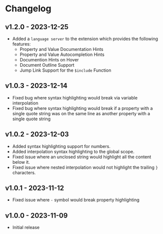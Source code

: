 # Changelog

## v1.2.0 - 2023-12-25

- Added a `language server` to the extension which provides the following features:
	- Property and Value Documentation Hints
	- Property and Value Autocompletion Hints
	- Documention Hints on Hover
	- Document Outline Support
	- Jump Link Support for the `$include` Function

## v1.0.3 - 2023-12-14

- Fixed bug where syntax highlighting would break via variable interpolation
- Fixed bug where syntax highlighting would break if a property with a single quote string was on the same line as another property with a single quote string

## v1.0.2 - 2023-12-03

- Added syntax highlighting support for numbers.
- Added interpolation syntax highlighting to the global scope.
- Fixed issue where an unclosed string would highlight all the content below it.
- Fixed issue where nested interpolation would not highlight the trailing `}` characters.

## v1.0.1 - 2023-11-12

- Fixed issue where `-` symbol would break property highlighting

## v1.0.0 - 2023-11-09

- Initial release
